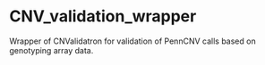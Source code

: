 # CNV_validation_wrapper
Wrapper of CNValidatron for validation of PennCNV calls based on genotyping array data.
